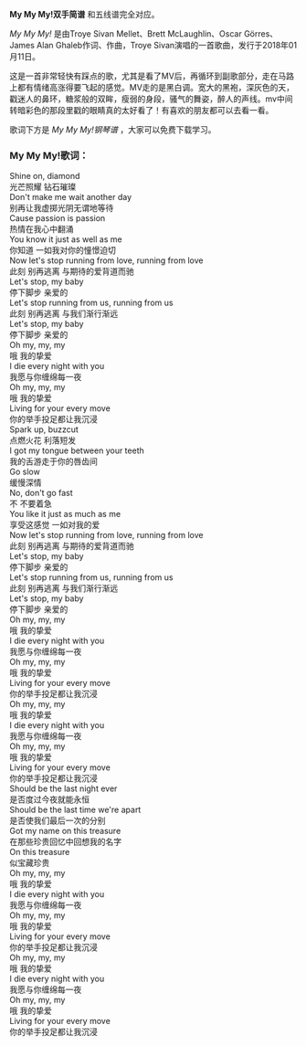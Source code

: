 

**My My My!双手简谱** 和五线谱完全对应。

_My My My!_ 是由Troye Sivan Mellet、Brett McLaughlin、Oscar Görres、James Alan
Ghaleb作词、作曲，Troye Sivan演唱的一首歌曲，发行于2018年01月11日。

这是一首非常轻快有踩点的歌，尤其是看了MV后，再循环到副歌部分，走在马路上都有情绪高涨得要飞起的感觉。MV走的是黑白调。宽大的黑袍，深灰色的天，戳迷人的鼻环，糖浆般的双眸，瘦弱的身段，骚气的舞姿，醉人的声线。mv中间转暗彩色的那段里戳的眼睛真的太好看了！有喜欢的朋友都可以去看一看。  
  
歌词下方是 _My My My!钢琴谱_ ，大家可以免费下载学习。

### My My My!歌词：

Shine on, diamond  
光芒照耀 钻石璀璨  
Don't make me wait another day  
别再让我虚掷光阴无谓地等待  
Cause passion is passion  
热情在我心中翻涌  
You know it just as well as me  
你知道 一如我对你的憧憬迫切  
Now let's stop running from love, running from love  
此刻 别再逃离 与期待的爱背道而驰  
Let's stop, my baby  
停下脚步 亲爱的  
Let's stop running from us, running from us  
此刻 别再逃离 与我们渐行渐远  
Let's stop, my baby  
停下脚步 亲爱的  
Oh my, my, my  
哦 我的挚爱  
I die every night with you  
我愿与你缠绵每一夜  
Oh my, my, my  
哦 我的挚爱  
Living for your every move  
你的举手投足都让我沉浸  
Spark up, buzzcut  
点燃火花 利落短发  
I got my tongue between your teeth  
我的舌游走于你的唇齿间  
Go slow  
缓慢深情  
No, don't go fast  
不 不要着急  
You like it just as much as me  
享受这感觉 一如对我的爱  
Now let's stop running from love, running from love  
此刻 别再逃离 与期待的爱背道而驰  
Let's stop, my baby  
停下脚步 亲爱的  
Let's stop running from us, running from us  
此刻 别再逃离 与我们渐行渐远  
Let's stop, my baby  
停下脚步 亲爱的  
Oh my, my, my  
哦 我的挚爱  
I die every night with you  
我愿与你缠绵每一夜  
Oh my, my, my  
哦 我的挚爱  
Living for your every move  
你的举手投足都让我沉浸  
Oh my, my, my  
哦 我的挚爱  
I die every night with you  
我愿与你缠绵每一夜  
Oh my, my, my  
哦 我的挚爱  
Living for your every move  
你的举手投足都让我沉浸  
Should be the last night ever  
是否度过今夜就能永恒  
Should be the last time we're apart  
是否使我们最后一次的分别  
Got my name on this treasure  
在那些珍贵回忆中回想我的名字  
On this treasure  
似宝藏珍贵  
Oh my, my, my  
哦 我的挚爱  
I die every night with you  
我愿与你缠绵每一夜  
Oh my, my, my  
哦 我的挚爱  
Living for your every move  
你的举手投足都让我沉浸  
Oh my, my, my  
哦 我的挚爱  
I die every night with you  
我愿与你缠绵每一夜  
Oh my, my, my  
哦 我的挚爱  
Living for your every move  
你的举手投足都让我沉浸

